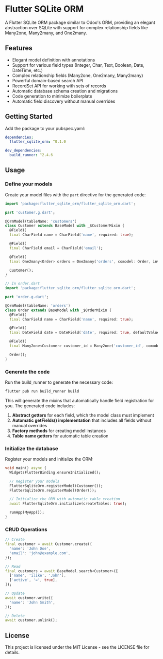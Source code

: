 # Flutter SQLite ORM

A Flutter SQLite ORM package similar to Odoo's ORM, providing an elegant abstraction over SQLite with support for complex relationship fields like Many2one, Many2many, and One2many.

## Features

- Elegant model definition with annotations
- Support for various field types (Integer, Char, Text, Boolean, Date, DateTime, etc.)
- Complex relationship fields (Many2one, One2many, Many2many)
- Powerful domain-based search API
- RecordSet API for working with sets of records
- Automatic database schema creation and migrations
- Code generation to minimize boilerplate
- Automatic field discovery without manual overrides

## Getting Started

Add the package to your pubspec.yaml:

```yaml
dependencies:
  flutter_sqlite_orm: ^0.1.0

dev_dependencies:
  build_runner: ^2.4.6
```

## Usage

### Define your models

Create your model files with the `part` directive for the generated code:

```dart
import 'package:flutter_sqlite_orm/flutter_sqlite_orm.dart';

part 'customer.g.dart';

@OrmModel(tableName: 'customers')
class Customer extends BaseModel with _$CustomerMixin {
  @Field()
  final CharField name = CharField('name', required: true);

  @Field()
  final CharField email = CharField('email');

  @Field()
  final One2many<Order> orders = One2many('orders', comodel: Order, inverse: 'customer_id');

  Customer();
}

// In order.dart
import 'package:flutter_sqlite_orm/flutter_sqlite_orm.dart';

part 'order.g.dart';

@OrmModel(tableName: 'orders')
class Order extends BaseModel with _$OrderMixin {
  @Field()
  final CharField name = CharField('name', required: true);

  @Field()
  final DateField date = DateField('date', required: true, defaultValue: DateTime.now);

  @Field()
  final Many2one<Customer> customer_id = Many2one('customer_id', comodel: Customer, required: true);

  Order();
}
```

### Generate the code

Run the build_runner to generate the necessary code:

```bash
flutter pub run build_runner build
```

This will generate the mixins that automatically handle field registration for you. The generated code includes:

1. **Abstract getters** for each field, which the model class must implement
2. **Automatic getFields() implementation** that includes all fields without manual overrides
3. **Factory methods** for creating model instances
4. **Table name getters** for automatic table creation

### Initialize the database

Register your models and initialize the ORM:

```dart
void main() async {
  WidgetsFlutterBinding.ensureInitialized();

  // Register your models
  FlutterSqliteOrm.registerModel(Customer());
  FlutterSqliteOrm.registerModel(Order());

  // Initialize the ORM with automatic table creation
  await FlutterSqliteOrm.initialize(createTables: true);

  runApp(MyApp());
}
```

### CRUD Operations

```dart
// Create
final customer = await Customer.create({
  'name': 'John Doe',
  'email': 'john@example.com',
});

// Read
final customers = await BaseModel.search<Customer>([
  ['name', 'ilike', 'John'],
  ['active', '=', true],
]);

// Update
await customer.write({
  'name': 'John Smith',
});

// Delete
await customer.unlink();
```

## License

This project is licensed under the MIT License - see the LICENSE file for details.
